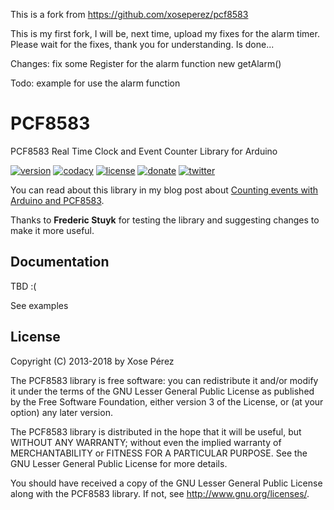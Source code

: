 This is a fork from https://github.com/xoseperez/pcf8583

This is my first fork, I will be, next time, upload my fixes for the alarm timer. Please wait for the fixes, thank you for understanding.
Is done...

Changes:
fix some Register for the alarm function
new getAlarm()

Todo:
example for use the alarm function


# PCF8583

PCF8583 Real Time Clock and Event Counter Library for Arduino

[![version](https://img.shields.io/badge/version-1.0.0-brightgreen.svg)](CHANGELOG.md)
[![codacy](https://img.shields.io/codacy/grade/c80622b0dd73458ab1de6aed6d01eae2/master.svg)](https://www.codacy.com/app/xoseperez/pcf8583/dashboard)
[![license](https://img.shields.io/badge/license-LGPL--3.0-orange.svg)](LICENSE)
[![donate](https://img.shields.io/badge/donate-PayPal-blue.svg)](https://www.paypal.com/cgi-bin/webscr?cmd=_donations&business=xose%2eperez%40gmail%2ecom&lc=US&no_note=0&currency_code=EUR&bn=PP%2dDonationsBF%3abtn_donate_LG%2egif%3aNonHostedGuest)
[![twitter](https://img.shields.io/twitter/follow/xoseperez.svg?style=social)](https://twitter.com/intent/follow?screen_name=xoseperez)

You can read about this library in my blog post about [Counting events with Arduino and PCF8583](http://tinkerman.eldiariblau.net/counting-events-with-arduino-and-pcf8583).

Thanks to **Frederic Stuyk** for testing the library and suggesting changes to make it more useful.

## Documentation

TBD :(

See examples

## License

Copyright (C) 2013-2018 by Xose Pérez <xose dot perez at gmail dot com>

The PCF8583 library is free software: you can redistribute it and/or modify
it under the terms of the GNU Lesser General Public License as published by
the Free Software Foundation, either version 3 of the License, or
(at your option) any later version.

The PCF8583 library is distributed in the hope that it will be useful,
but WITHOUT ANY WARRANTY; without even the implied warranty of
MERCHANTABILITY or FITNESS FOR A PARTICULAR PURPOSE.  See the
GNU Lesser General Public License for more details.

You should have received a copy of the GNU Lesser General Public License
along with the PCF8583 library.  If not, see <http://www.gnu.org/licenses/>.
